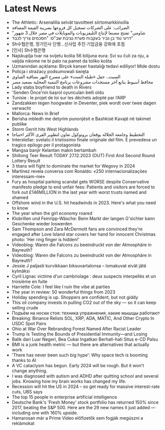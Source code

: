 # Latest News
-  The Athletic: Arsenalilla selvät tavoitteet siirtomarkkinoilla
-  الضرائب: على الشركات تسجيل كل فروعها بضريبة القيمة المضافة
-  "شاومي" تفتتح مصنعا لإنتاج التليفزيونات والموبايلات في مصر خلال 3 شهور
-  דרעי נגד בן גביר בעקבות סערת נציבת שב"ס: "הסכמים צריך לכבד"
-  Sh수협은행, 정기인사 단행…신사업 추진·기업금융 강화에 초점
-  [인사] Sh수협은행
-  Najskuplja tvar na svijetu košta 56 bilijuna eura: Svi su čuli za nju, a valjda nikome ne bi palo na pamet da toliko košta
-  Uzmanından açıklama: Birçok kanser hastalığı tedavi ediliyor! Mide dostu
-  Policja i strażacy podsumowali święta
-  السبت.. حفل «طبلة الست» على مسرح النهر بساقية الصاوي
-  محافظ أسيوط يتابع آخر مستجدات مشروعات برنامج التنمية المحلية بصعيد مصر
-  Lady stabs boyfriend to death in Rivers
-  'Senden Önce'nin başrol oyuncuları belli oldu
-  Tunisie : le projet de loi sur les déchets adopté par l’ARP
-  Zandzakken tegen hoogwater in Deventer, piek wordt over twee dagen verwacht
-  Mallorca: News In Brief
-  Berisha mbledh me detyrim punonjësit e Bashkisë Kavajë në takimet publike
-  Storm Gerrit hits West Highlands
-  التخطيط وجامعة الجلالة يوقعان بروتوكول تعاون لتطوير القرى الأكثر احتياجا
-  Interstellar: svelato il tristissimo finale originale del film. E prevedeva un tragico epilogo per il protagonista
-  Mangsa banjir Kelantan makin bertambah
-  Shillong Teer Result TODAY 27.12.2023 (OUT) First And Second Round Lottery Result
-  3 titans will fight to dominate the market for Wegovy in 2024
-  Martínez revela conversa com Ronaldo: «250 internacionalizações interessam-me»
-  Fury as hospital parking scandal gets WORSE despite Conservative manifesto pledge to end unfair fees: Patients and visitors are forced to fork out £146MILLION in the last year with worst trusts named and shamed
-  Offshore wind in the U.S. hit headwinds in 2023. Here's what you need to know
-  The year when the girl economy roared
-  Klobrillen und Feinripp-Wäsche: Beim Markt der langen G'sichter kann Geschenke wieder loswerden
-  Sam Thompson and Zara McDermott fans are convinced they're engaged after Love Island star covers her hand for innocent Christmas photo: 'Her ring finger is hidden!'
-  Videoblog: Waren die Falcons zu beeindruckt von der Atmosphäre in Bayreuth?
-  Videoblog: Waren die Falcons zu beeindruckt von der Atmosphäre in Bayreuth?
-  Jessie J paljasti kurvikkaan biksuvartalonsa – lomakuvat eivät jätä kylmäksi
-  Cyril Lignac victime d'un cambriolage : deux suspects interpellés et un troisième en fuite
-  Harriette Cole: I feel like I ruin the vibe at parties
-  The year in review: 50 wonderful things from 2023
-  Holiday spending is up. Shoppers are confident, but not giddy
-  This oil company invests in pulling CO2 out of the sky — so it can keep selling crude
-  Подъëм на носки стоя: техника упражнения, какие мышщы работают
-  Breaking: Binance Relists SOL, XRP, ADA, MATIC, And Other Crypto In USDC Spot Pairs
-  Ohio at War Over Rebranding Forest Named After Racist Leader
-  Trump Is Testing the Bounds of Presidential Immunity—and Losing
-  Balik dari Luar Negeri, Bea Cukai Ingatkan Berhati-hati Situs e-CD Palsu
-  BMI is a junk health metric — but there are alternatives that actually work
-  'There has never been such big hype': Why space tech is booming thanks to AI
-  A VC cataclysm has begun. Early 2024 will be rough. But it won't change anything.
-  I was diagnosed with autism and ADHD after quitting school and several jobs. Knowing how my brain works has changed my life.
-  Recession will hit the US in 2024 – so get ready for massive interest-rate cuts, UBS says
-  The top 15 people in enterprise artificial intelligence
-  Deutsche Bank's 'Fresh Money' stock portfolio has returned 150% since 2017, beating the S&P 500. Here are the 29 new names it just added — including one with 160% upside.
-  Hamarosan már a Prime Video előfizetők sem fogják megúszni a reklámokat
